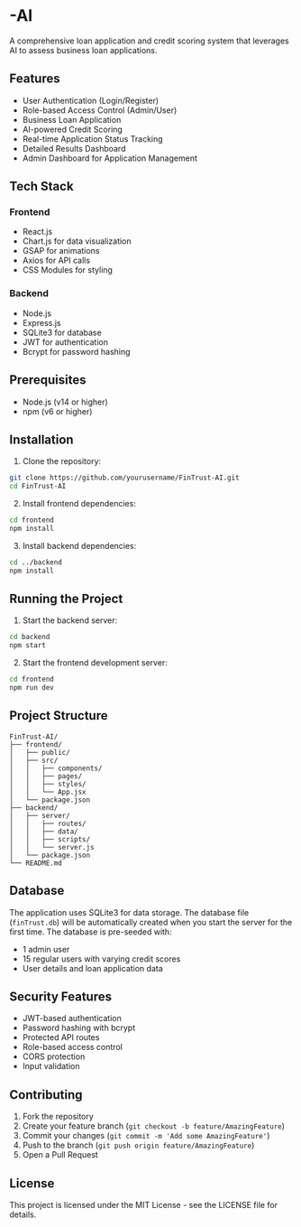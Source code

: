# -AI

A comprehensive loan application and credit scoring system that leverages AI to assess business loan applications.

## Features

- User Authentication (Login/Register)
- Role-based Access Control (Admin/User)
- Business Loan Application
- AI-powered Credit Scoring
- Real-time Application Status Tracking
- Detailed Results Dashboard
- Admin Dashboard for Application Management

## Tech Stack

### Frontend
- React.js
- Chart.js for data visualization
- GSAP for animations
- Axios for API calls
- CSS Modules for styling

### Backend
- Node.js
- Express.js
- SQLite3 for database
- JWT for authentication
- Bcrypt for password hashing

## Prerequisites

- Node.js (v14 or higher)
- npm (v6 or higher)

## Installation

1. Clone the repository:
```bash
git clone https://github.com/yourusername/FinTrust-AI.git
cd FinTrust-AI
```

2. Install frontend dependencies:
```bash
cd frontend
npm install
```

3. Install backend dependencies:
```bash
cd ../backend
npm install
```

## Running the Project

1. Start the backend server:
```bash
cd backend
npm start
```

2. Start the frontend development server:
```bash
cd frontend
npm run dev
```

## Project Structure

```
FinTrust-AI/
├── frontend/
│   ├── public/
│   ├── src/
│   │   ├── components/
│   │   ├── pages/
│   │   ├── styles/
│   │   └── App.jsx
│   └── package.json
├── backend/
│   ├── server/
│   │   ├── routes/
│   │   ├── data/
│   │   ├── scripts/
│   │   └── server.js
│   └── package.json
└── README.md
```

## Database

The application uses SQLite3 for data storage. The database file (`finTrust.db`) will be automatically created when you start the server for the first time. The database is pre-seeded with:
- 1 admin user
- 15 regular users with varying credit scores
- User details and loan application data

## Security Features

- JWT-based authentication
- Password hashing with bcrypt
- Protected API routes
- Role-based access control
- CORS protection
- Input validation

## Contributing

1. Fork the repository
2. Create your feature branch (`git checkout -b feature/AmazingFeature`)
3. Commit your changes (`git commit -m 'Add some AmazingFeature'`)
4. Push to the branch (`git push origin feature/AmazingFeature`)
5. Open a Pull Request

## License

This project is licensed under the MIT License - see the LICENSE file for details.
